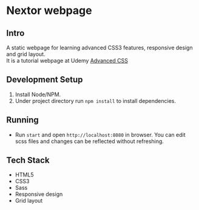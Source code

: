 # Nextor webpage

## Intro

A static webpage for learning advanced CSS3 features, responsive design and grid layout.<br>
It is a tutorial webpage at Udemy [Advanced CSS](https://www.udemy.com/course/advanced-css-and-sass/)

## Development Setup

1. Install Node/NPM.
2. Under project directory run `npm install` to install dependencies.

## Running

- Run `start` and open `http://localhost:8080` in browser. You can edit scss files and changes can be reflected without refreshing.

## Tech Stack

- HTML5
- CSS3
- Sass
- Responsive design
- Grid layout

